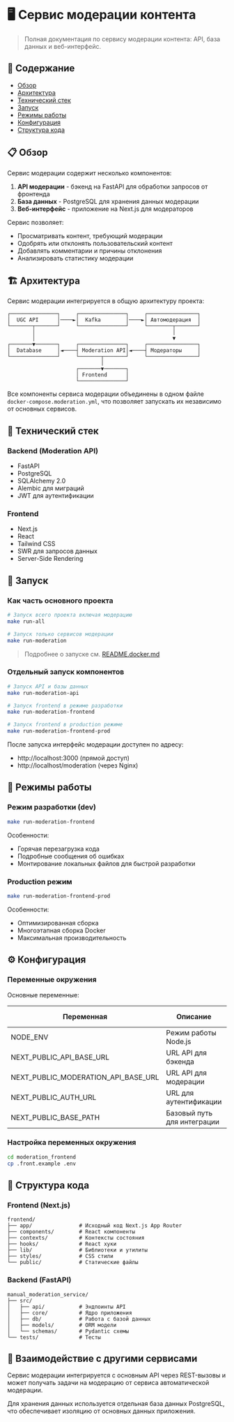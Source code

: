 # 🖥️ Сервис модерации контента

> Полная документация по сервису модерации контента: API, база данных и веб-интерфейс.

## 📑 Содержание

- [Обзор](#-обзор)
- [Архитектура](#-архитектура)
- [Технический стек](#-технический-стек)
- [Запуск](#-запуск)
- [Режимы работы](#-режимы-работы)
- [Конфигурация](#-конфигурация)
- [Структура кода](#-структура-кода)

## 📋 Обзор

Сервис модерации содержит несколько компонентов:

1. **API модерации** - бэкенд на FastAPI для обработки запросов от фронтенда
2. **База данных** - PostgreSQL для хранения данных модерации
3. **Веб-интерфейс** - приложение на Next.js для модераторов

Сервис позволяет:

- Просматривать контент, требующий модерации
- Одобрять или отклонять пользовательский контент
- Добавлять комментарии и причины отклонения
- Анализировать статистику модерации

## 🏗 Архитектура

Сервис модерации интегрируется в общую архитектуру проекта:

```
┌───────────────┐     ┌───────────────┐     ┌────────────────┐
│  UGC API      │────►│  Kafka        │────►│ Автомодерация  │
└───────┬───────┘     └───────────────┘     └────────┬───────┘
        │                                            │
        │                                            ▼
┌───────▼───────┐     ┌───────────────┐     ┌────────────────┐
│  Database     │◄────┤ Moderation API│◄────┤ Модераторы     │
└───────────────┘     └───────┬───────┘     └────────────────┘
                              │
                      ┌───────▼───────┐
                      │ Frontend      │
                      └───────────────┘
```

Все компоненты сервиса модерации объединены в одном файле `docker-compose.moderation.yml`, что позволяет запускать их независимо от основных сервисов.

## 🔧 Технический стек

### Backend (Moderation API)

- FastAPI
- PostgreSQL
- SQLAlchemy 2.0
- Alembic для миграций
- JWT для аутентификации

### Frontend

- Next.js
- React
- Tailwind CSS
- SWR для запросов данных
- Server-Side Rendering

## 🚀 Запуск

### Как часть основного проекта

```bash
# Запуск всего проекта включая модерацию
make run-all

# Запуск только сервисов модерации
make run-moderation
```

> Подробнее о запуске см. [README.docker.md](README.docker.md#управление-сервисами-модерации)

### Отдельный запуск компонентов

```bash
# Запуск API и базы данных
make run-moderation-api

# Запуск frontend в режиме разработки
make run-moderation-frontend

# Запуск frontend в production режиме
make run-moderation-frontend-prod
```

После запуска интерфейс модерации доступен по адресу:

- http://localhost:3000 (прямой доступ)
- http://localhost/moderation (через Nginx)

## 🔄 Режимы работы

### Режим разработки (dev)

```bash
make run-moderation-frontend
```

Особенности:

- Горячая перезагрузка кода
- Подробные сообщения об ошибках
- Монтирование локальных файлов для быстрой разработки

### Production режим

```bash
make run-moderation-frontend-prod
```

Особенности:

- Оптимизированная сборка
- Многоэтапная сборка Docker
- Максимальная производительность

## ⚙️ Конфигурация

### Переменные окружения

Основные переменные:

| Переменная                | Описание                                    | Значение по умолчанию |
| ----------------------------------- | --------------------------------------------------- | ---------------------------------------- |
| NODE_ENV                            | Режим работы Node.js                     | production                               |
| NEXT_PUBLIC_API_BASE_URL            | URL API для бэкенда                       | http://localhost:8000/api-ugc/v1         |
| NEXT_PUBLIC_MODERATION_API_BASE_URL | URL API для модерации                   | http://localhost:8081/api-moderator/v1   |
| NEXT_PUBLIC_AUTH_URL                | URL для аутентификации             | http://localhost                         |
| NEXT_PUBLIC_BASE_PATH               | Базовый путь для интеграции | /moderation                              |

### Настройка переменных окружения

```bash
cd moderation_frontend
cp .front.example .env
```

## 📁 Структура кода

### Frontend (Next.js)

```
frontend/
├── app/               # Исходный код Next.js App Router
├── components/        # React компоненты
├── contexts/          # Контексты состояния
├── hooks/             # React хуки
├── lib/               # Библиотеки и утилиты
├── styles/            # CSS стили
└── public/            # Статические файлы
```

### Backend (FastAPI)

```
manual_moderation_service/
├── src/
│   ├── api/           # Эндпоинты API
│   ├── core/          # Ядро приложения
│   ├── db/            # Работа с базой данных
│   ├── models/        # ORM модели
│   └── schemas/       # Pydantic схемы
└── tests/             # Тесты
```

## 🔄 Взаимодействие с другими сервисами

Сервис модерации интегрируется с основным API через REST-вызовы и может получать задачи на модерацию от сервиса автоматической модерации.

Для хранения данных используется отдельная база данных PostgreSQL, что обеспечивает изоляцию от основных данных приложения.
